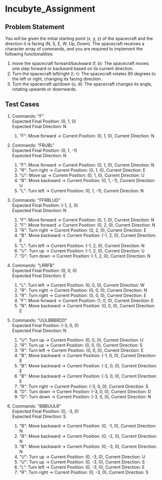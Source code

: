 # Incubyte_Assignment

## Problem Statement
You will be given the initial starting point (x, y, z) of the spacecraft and the direction it is facing (N, S, E, W, Up, Down). The spacecraft receives a character array of commands, and you are required to implement the following functionalities:

1. move the spacecraft forward/backward (f, b): The spacecraft moves one step forward or backward based on its current direction.
2. Turn the spacecraft left/right (l, r): The spacecraft rotates 90 degrees to the left or right, changing its facing direction.
3. Turn the spacecraft up/down (u, d): The spacecraft changes its angle, rotating upwards or downwards.

## Test Cases
1. Commands: "F"</br>
    Expected Final Position: (0, 1, 0)</br>
    Expected Final Direction: N </br>
    1. "F": Move forward -> Current Position: (0, 1, 0), Current Direction: N

2. Commands: "FRUBL"</br>
    Expected Final Position: (0, 1, -1)</br>
    Expected Final Direction: N </br>
    1. "F": Move forward -> Current Position: (0, 1, 0), Current Direction: N
    2. "R": Turn right -> Current Position: (0, 1, 0), Current Direction: E
    3. "U": Move up -> Current Position: (0, 1, 0), Current Direction: U
    4. "B": Move backward -> Current Position: (0, 1, -1), Current Direction: U
    5. "L": Turn left -> Current Position: (0, 1, -1), Current Direction: N

3. Commands: "FFRBLUD"</br>
    Expected Final Position: (-1, 2, 0)</br>
    Expected Final Direction: N </br>
    1. "F": Move forward -> Current Position: (0, 1, 0), Current Direction: N
    2. "F": Move forward -> Current Position: (0, 2, 0), Current Direction: N
    3. "R": Turn right -> Current Position: (0, 2, 0), Current Direction: E
    4. "B": Move backward -> Current Position: (-1, 2, 0), Current Direction: E
    5. "L": Turn left -> Current Position: (-1, 2, 0), Current Direction: N
    6. "U": Turn up -> Current Position: (-1, 2, 0), Current Direction: U
    7. "D": Turn down -> Current Position: (-1, 2, 0), Current Direction: N

4. Commands: "LRRFB"</br>
    Expected Final Position: (0, 0, 0)</br>
    Expected Final Direction: E </br>
    1. "L": Turn left -> Current Position: (0, 0, 0), Current Direction: W
    2. "R": Turn right -> Current Position: (0, 0, 0), Current Direction: N
    3. "R": Turn right -> Current Position: (0, 0, 0), Current Direction: E
    4. "F": Move forward -> Current Position: (1, 0, 0), Current Direction: E  
    5. "B": Move backward -> Current Position: (0, 0, 0), Current Direction: E

5. Commands: "UULBBBRDD"</br>
    Expected Final Position: (-3, 0, 0)</br>
    Expected Final Direction: N </br>
    1. "U": Turn up -> Current Position: (0, 0, 0), Current Direction: U
    2. "R": Turn up -> Current Position: (0, 0, 0), Current Direction: S
    3. "R": Turn left -> Current Position: (0, 0, 0), Current Direction: E
    4. "B": Move backward -> Current Position: (-1, 0, 0), Current Direction: E
    5. "B": Move backward -> Current Position: (-2, 0, 0), Current Direction: E
    6. "B": Move backward -> Current Position: (-3, 0, 0), Current Direction: E
    7. "R": Turn right -> Current Position: (-3, 0, 0), Current Direction: S
    8. "D": Turn down -> Current Position: (-3, 0, 0), Current Direction: D
    9. "D": Turn down -> Current Position: (-3, 0, 0), Current Direction: N
   
6. Commands: "BBBUULR"</br>
    Expected Final Position: (0, -3, 0)</br>
    Expected Final Direction: S </br>
    1. "B": Move backward -> Current Position: (0, -1, 0), Current Direction: N
    2. "B": Move backward -> Current Position: (0, -2, 0), Current Direction: N
    3. "B": Move backward -> Current Position: (0, -3, 0), Current Direction: N
    4. "U": Turn up -> Current Position: (0, -3, 0), Current Direction: U
    5. "U": Turn up -> Current Position: (0, -3, 0), Current Direction: S
    6. "L": Turn left -> Current Position: (0, -3, 0), Current Direction: E
    7. "R": Turn right -> Current Position: (0, -3, 0), Current Direction: S
